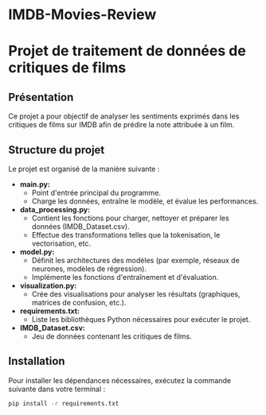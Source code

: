 # IMDB-Movies-Review

# Projet de traitement de données de critiques de films

## Présentation

Ce projet a pour objectif de analyser les sentiments exprimés dans les critiques de films sur IMDB afin de prédire la note attribuée à un film.

## Structure du projet

Le projet est organisé de la manière suivante :

* **main.py:**
  * Point d'entrée principal du programme.
  * Charge les données, entraîne le modèle, et évalue les performances.
* **data_processing.py:**
  * Contient les fonctions pour charger, nettoyer et préparer les données (IMDB_Dataset.csv).
  * Effectue des transformations telles que la tokenisation, le vectorisation, etc.
* **model.py:**
  * Définit les architectures des modèles (par exemple, réseaux de neurones, modèles de régression).
  * Implémente les fonctions d'entraînement et d'évaluation.
* **visualization.py:**
  * Crée des visualisations pour analyser les résultats (graphiques, matrices de confusion, etc.).
* **requirements.txt:**
  * Liste les bibliothèques Python nécessaires pour exécuter le projet.
* **IMDB_Dataset.csv:**
  * Jeu de données contenant les critiques de films.

## Installation

Pour installer les dépendances nécessaires, exécutez la commande suivante dans votre terminal :

```bash
pip install -r requirements.txt
